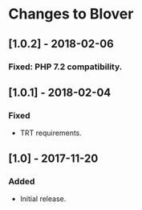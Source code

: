 # Changes to Blover

## [1.0.2] - 2018-02-06

### Fixed: PHP 7.2 compatibility.

## [1.0.1] - 2018-02-04

### Fixed
- TRT requirements.

## [1.0] - 2017-11-20

### Added
- Initial release.
